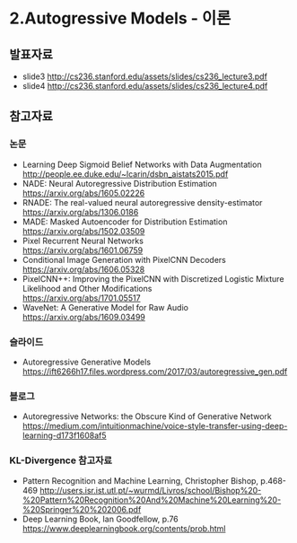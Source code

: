 # 2.Autogressive Models - 이론
## 발표자료
  + slide3 http://cs236.stanford.edu/assets/slides/cs236_lecture3.pdf
  + slide4 http://cs236.stanford.edu/assets/slides/cs236_lecture4.pdf

## 참고자료
### 논문
  + Learning Deep Sigmoid Belief Networks with Data Augmentation <br/>
  http://people.ee.duke.edu/~lcarin/dsbn_aistats2015.pdf
  + NADE: Neural Autoregressive Distribution Estimation <br/>
  https://arxiv.org/abs/1605.02226
  + RNADE: The real-valued neural autoregressive density-estimator <br/>
  https://arxiv.org/abs/1306.0186
  + MADE: Masked Autoencoder for Distribution Estimation <br/>
  https://arxiv.org/abs/1502.03509
  + Pixel Recurrent Neural Networks <br/>
  https://arxiv.org/abs/1601.06759
  + Conditional Image Generation with PixelCNN Decoders <br/>
  https://arxiv.org/abs/1606.05328
  + PixelCNN++: Improving the PixelCNN with Discretized Logistic Mixture Likelihood and Other Modifications <br/>
  https://arxiv.org/abs/1701.05517
  + WaveNet: A Generative Model for Raw Audio <br/>
  https://arxiv.org/abs/1609.03499

### 슬라이드
  + Autoregressive Generative Models <br/>
  https://ift6266h17.files.wordpress.com/2017/03/autoregressive_gen.pdf

### 블로그
  + Autoregressive Networks: the Obscure Kind of Generative Network
  https://medium.com/intuitionmachine/voice-style-transfer-using-deep-learning-d173f1608af5

### KL-Divergence 참고자료
  + Pattern Recognition and Machine Learning, Christopher Bishop, p.468-469
  http://users.isr.ist.utl.pt/~wurmd/Livros/school/Bishop%20-%20Pattern%20Recognition%20And%20Machine%20Learning%20-%20Springer%20%202006.pdf
  + Deep Learning Book, Ian Goodfellow, p.76
  https://www.deeplearningbook.org/contents/prob.html
